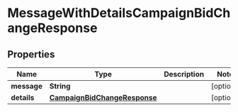 
# MessageWithDetailsCampaignBidChangeResponse

## Properties
Name | Type | Description | Notes
------------ | ------------- | ------------- | -------------
**message** | **String** |  |  [optional]
**details** | [**CampaignBidChangeResponse**](CampaignBidChangeResponse.md) |  |  [optional]



